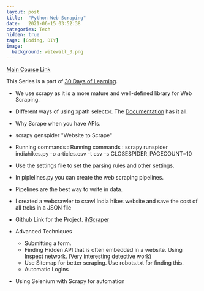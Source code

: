 ```yaml
---
layout: post
title:  "Python Web Scraping"
date:   2021-06-15 03:52:38
categories: Tech
hidden: true
tags: [Coding, DIY]
image:
  background: witewall_3.png
---
```


[Main Course Link](https://www.linkedin.com/learning/rock-your-linkedin-profile)

This Series is a part of [30 Days of Learning](https://www.notion.so/yogeshpandey/June-30-Days-of-Learning-65a60adfdd504eb2b989649fef13e6d2).

- We use scrapy as it is a more mature and well-defined library for Web Scraping.

- Different ways of using xpath selector. The [Documentation](https://docs.scrapy.org/en/latest/) has it all.

- Why Scrape when you have APIs.

- scrapy genspider "Website to Scrape"

- Running commands : Running commands : scrapy runspider indiahikes.py -o articles.csv -t csv -s CLOSESPIDER_PAGECOUNT=10

- Use the settings file to set the parsing rules and other settings.

- In piplelines.py you can create the web scraping pipelines.

- Pipelines are the best way to write in data.

- I created a webcrawler to crawl India hikes website and save the cost of all treks in a JSON file 

- Github Link for the Project. [ihScraper](https://github.com/yogeshmpandey/ihScraper)

- Advanced Techniques
  - Submitting a form.
  - Finding Hidden API that is often embedded in a website. Using Inspect network. (Very interesting detective work)
  - Use Sitemap for better scraping. Use robots.txt for finding this.
  - Automatic Logins

- Using Selenium with Scrapy for automation
